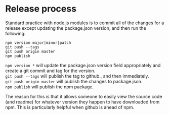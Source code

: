 # Release process

Standard practice with node.js modules is to commit all of the changes for a release except updating the package.json version, and then run the following:

```
npm version major|minor|patch
git push --tags
git push origin master
npm publish
```

`npm version *` will update the package.json version field appropriately and create a git commit and tag for the version.  
`git push --tags` will publish the tag to github., and then immediately.  
`git push origin master` will publish the changes to package.json.  
`npm publish` will publish the npm package.

The reason for this is that it allows someone to easily view the source code (and readme) for whatever version they happen to have downloaded from npm. This is particularly helpful when github is ahead of npm.